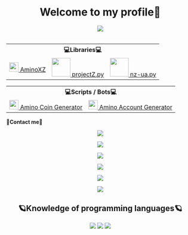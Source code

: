 <body>
	<h1 align="center"> Welcome to my profile👾</h1>
	<div align="center">
		<img src="https://i.gifer.com/J4Qb.gif">
	</div>
	<br>
	<div>	
	<table align="center">
		<tr> <th colspan="3">💻Libraries💻</th> </tr>
		<tr>
			<td>
				<a href="https://github.com/xXxCLOTIxXx/AminoXZ"><img src="https://wa1.narvii.com/static/img/amino-logo-white.svg" height="25px">
				 AminoXZ </a>
			</td>
			<td>
				<a href="https://github.com/xXxCLOTIxXx/projectZ.py"><img src="https://i.imgur.com/49WtRwD.png" height="50px">
				 projectZ.py </a>
			</td>
			<td>
				<a href="https://github.com/xXxCLOTIxXx/nz-ua.py"><img src="https://scontent-iev1-1.xx.fbcdn.net/v/t39.30808-6/307684108_956681881954036_8347274730309784612_n.png?_nc_cat=107&ccb=1-7&_nc_sid=09cbfe&_nc_ohc=Jph0NLiItBQAX_9pYg6&_nc_ht=scontent-iev1-1.xx&oh=00_AfD1N_KBDzv4ZpHLHr2jGOL8HBNDzssMX_p4iSE8nr8srw&oe=63F46572" height="50px">
				 nz-ua.py </a>
			</td>
		</tr>
	</table>
	<table align="center">
		<tr> <th colspan="3">💻Scripts / Bots💻</th> </tr>
		<tr>
			<td>
				<a href="https://github.com/xXxCLOTIxXx/aminoCoinGen"><img src="https://upload.wikimedia.org/wikipedia/commons/1/1f/Amino_icon.jpg" height="25px">
				 Amino Coin Generator </a>
			</td>
			<td>
				<a href="https://github.com/xXxCLOTIxXx/Amino-Account-Generator"><img src="https://upload.wikimedia.org/wikipedia/commons/1/1f/Amino_icon.jpg" height="25px">
				 Amino Account Generator </a>
			</td>
		</tr>
	</table>	
	</div>
		<summary><b>📱Contact me📱</b></summary>
		<p align="center"><a href="https://t.me/@DXsarz" target="_blank"><img src="https://img.shields.io/badge/@DXsarz-2CA5E0?style=for-the-badge&logo=telegram&logoColor=white"></p>
		<p align="center"><a href="https://t.me/DxsarzUnion" target="_blank"><img src="https://img.shields.io/badge/Telegram%20Channel-2CA5E0?style=for-the-badge&logo=telegram&logoColor=white"></p></a>
		<p align="center"><a href="https://www.youtube.com/channel/UCNKEgQmAvt6dD7jeMLpte9Q" target="_blank"><img src="https://img.shields.io/badge/Xsarz%20XZ-%23FF0000.svg?style=for-the-badge&logo=YouTube&logoColor=white"></p>
		<p align="center"><a href="https://vk.com/markrender" target="_blank"><img src="https://img.shields.io/badge/markrender-597da3?style=for-the-badge&logo=vk&logoColor=white"></p></a>
		<p align="center"><img src="https://img.shields.io/badge/Xsarz%205092-37393d?style=for-the-badge&logo=discord&logoColor=white"></p>
		<p align="center"><a href="https://discord.gg/GtpUnsHHT4" target="_blank"><img src="https://img.shields.io/badge/Discord%20Server-37393d?style=for-the-badge&logo=discord&logoColor=white"></p></a>
	<div align="center">
		<h2 align="center">🪐Knowledge of programming languages🪐 </h2>
		<img src="https://img.shields.io/badge/html5-%23E34F26.svg?style=for-the-badge&logo=html5&logoColor=white">
		<img src="https://img.shields.io/badge/python-3670A0?style=for-the-badge&logo=python&logoColor=ffdd54">
		<img src="https://img.shields.io/badge/java-orange?style=for-the-badge&logo=java">
	</div>
</body>
